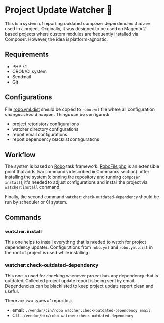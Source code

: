 # Project Update Watcher 🔎

This is a system of reporting outdated composer dependencies that are used in a project.
Originally, it was designed to be used on Magento 2 based projects 
where custom modules are frequently installed via Composer.
However, the idea is platform-agnostic.

## Requirements

- PHP 7.1
- CRON/CI system
- Sendmail
- Git

## Configurations

File [robo.yml.dist](https://github.com/roma-glushko/project-update-watcher/blob/master/robo.yml.dist) should be copied to `robo.yml` file where all configuration changes should happen. Things can be configured:
- project retoristory configurations
- watcher directory configurations
- report email configurations
- report dependency blacklist configurations 

## Workflow

The system is based on [Robo](https://robo.li) task framework. 
[RoboFile.php](https://github.com/roma-glushko/project-update-watcher/blob/master/RoboFile.php) is an extensible point that adds two commands (described in Commands section). 
After installing the system (clonning the repository and running `composer install`), it's needed to adjust configurations and install the project via `watcher:install` command. 

Finally, the second command `watcher:check-outdated-dependency` should be run by scheduler or CI system.

## Commands

### watcher:install

This one helps to install everything that is needed to watch for project dependency updates. 
Configurations from `robo.yml` and `robo.yml.dist` in the root of project is used while installing. 

### watcher:check-outdated-dependency

This one is used for checking whenever project has any dependency that is outdated. 
Collected project update report is being sent by email.
Dependencies can be blacklisted to keep project update report clean and useful.

There are two types of reporting:
- email: `./vendor/bin/robo watcher:check-outdated-dependency email`
- CLI: `./vendor/bin/robo watcher:check-outdated-dependency`
